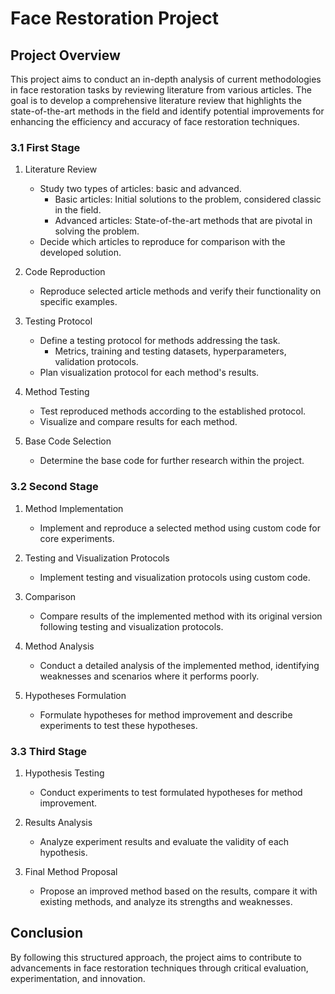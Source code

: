 # Face Restoration Project

## Project Overview
This project aims to conduct an in-depth analysis of current methodologies in face restoration tasks by reviewing literature from various articles. The goal is to develop a comprehensive literature review that highlights the state-of-the-art methods in the field and identify potential improvements for enhancing the efficiency and accuracy of face restoration techniques.

### 3.1 First Stage
1. Literature Review
   - Study two types of articles: basic and advanced.
     - Basic articles: Initial solutions to the problem, considered classic in the field.
     - Advanced articles: State-of-the-art methods that are pivotal in solving the problem.
   - Decide which articles to reproduce for comparison with the developed solution.
   
2. Code Reproduction
   - Reproduce selected article methods and verify their functionality on specific examples.
   
3. Testing Protocol
   - Define a testing protocol for methods addressing the task.
     - Metrics, training and testing datasets, hyperparameters, validation protocols.
   - Plan visualization protocol for each method's results.

4. Method Testing
   - Test reproduced methods according to the established protocol.
   - Visualize and compare results for each method.

5. Base Code Selection
   - Determine the base code for further research within the project.

### 3.2 Second Stage
1. Method Implementation
   - Implement and reproduce a selected method using custom code for core experiments.

2. Testing and Visualization Protocols
   - Implement testing and visualization protocols using custom code.

3. Comparison
   - Compare results of the implemented method with its original version following testing and visualization protocols.
   
4. Method Analysis
   - Conduct a detailed analysis of the implemented method, identifying weaknesses and scenarios where it performs poorly.

5. Hypotheses Formulation
   - Formulate hypotheses for method improvement and describe experiments to test these hypotheses.

### 3.3 Third Stage
1. Hypothesis Testing
   - Conduct experiments to test formulated hypotheses for method improvement.

2. Results Analysis
   - Analyze experiment results and evaluate the validity of each hypothesis.

3. Final Method Proposal
   - Propose an improved method based on the results, compare it with existing methods, and analyze its strengths and weaknesses.

## Conclusion
By following this structured approach, the project aims to contribute to advancements in face restoration techniques through critical evaluation, experimentation, and innovation.

